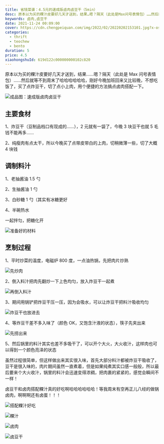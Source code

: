 ```yaml
---
title: 省钱菜谱：4.5元的速成版卤肉卤豆干（5min）
desc: 原本以为买的粿汁皮要好几天才送到，结果…嗯？隔天（此处是Max问号表情包）……然后就等不到周末了哈哈哈哈哈哈，刚好今晚加班回来又比较晚，不想吃饭了，买了点炸豆干，切了点小上肉，用个便捷的方法搞点卤肉搭配一下。
keywords: 卤肉,卤豆干
date: 2021-11-24 00:09:00
cover: https://cdn.chengpeiquan.com/img/2022/02/20220202153101.jpg?x-oss-process=image/interlace,1
categories:
  - thrift
  - teochew
  - bento
duration: 5
price: 4.5
xiaohongshuId: 619d122c000000000102c820
---
```


原本以为买的粿汁皮要好几天才送到，结果……嗯？隔天（此处是 Max 问号表情包）……然后就等不到周末了哈哈哈哈哈哈，刚好今晚加班回来又比较晚，不想吃饭了，买了点炸豆干，切了点小上肉，用个便捷的方法搞点卤肉搭配一下。

![成品图：速成版卤肉卤豆干](https://cdn.chengpeiquan.com/img/2022/02/20220202153306.jpg?x-oss-process=image/interlace,1)

## 主要食材

1、炸豆干（豆制品档口有现成的……），2 元就有一袋了，今晚 3 块豆干也就 5 毛钱不能再多……

2、纯瘦肉有点太干，所以今晚买了点带皮带白的上肉，切稍微薄一些，切了大概 4 块钱

## 调制料汁

1、老抽酱油 1.5 勺

2、生抽酱油 1 勺

3、白砂糖 1 勺（其实有冰糖更好

4、半碗热水

一起拌匀，把糖化开

![准备好的材料](https://cdn.chengpeiquan.com/img/2022/02/20220202153311.jpg?x-oss-process=image/interlace,1)

## 烹制过程

1、平时炒菜的温度，电磁炉 800 度，一点油热锅，先把肉片炒熟

![先炒肉](https://cdn.chengpeiquan.com/img/2022/02/20220202153310.jpg?x-oss-process=image/interlace,1)

2、倒入料汁把肉先翻炒一下上色均匀，放入炸豆干一起煮

![再倒入料汁](https://cdn.chengpeiquan.com/img/2022/02/20220202153309.jpg?x-oss-process=image/interlace,1)

3、期间用锅铲把炸豆干压一压，因为会吸水，可以让炸豆干把料汁吸收均匀

![炸豆干也放进去](https://cdn.chengpeiquan.com/img/2022/02/20220202153308.jpg?x-oss-process=image/interlace,1)

4、等炸豆干差不多入味了（颜色 OK，又饱含汁液的状态），筷子先夹出来

![先捞出来](https://cdn.chengpeiquan.com/img/2022/02/20220202153307.jpg?x-oss-process=image/interlace,1)

5、然后锅里的料汁其实也差不多吸干了，可以开个大火，大火收汁，这样肉也可以得到一个颜色亮泽的状态

虽然过程很简单，但这样做出来其实很入味，首先大部分料汁都被炸豆干吸收了，豆干是很入味的，肉片期间虽然一直煮着，但是如果纯煮其实口感一般般，所以最后要来个大火收汁，锅里的料汁会迅速变得浓稠，把肉裹的紧紧的，感觉会瞬间不一样！

卤豆干和卤肉搭配粿汁真的好吃啊哈哈哈哈哈哈！等我周末有空再正儿八经的做锅卤肉，啊啊啊还有卤蛋！！！

![搭配粿汁好吃](https://cdn.chengpeiquan.com/img/2022/02/20220202153305.jpg?x-oss-process=image/interlace,1)

![粿汁](https://cdn.chengpeiquan.com/img/2022/02/20220202153302.jpg?x-oss-process=image/interlace,1)

![卤肉](https://cdn.chengpeiquan.com/img/2022/02/20220202153304.jpg?x-oss-process=image/interlace,1)

![卤豆干](https://cdn.chengpeiquan.com/img/2022/02/20220202153303.jpg?x-oss-process=image/interlace,1)
